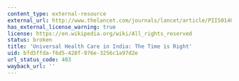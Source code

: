 ```yaml
---
content_type: external-resource
external_url: http://www.thelancet.com/journals/lancet/article/PIIS0140-6736(10)62044-2/
has_external_license_warning: true
license: https://en.wikipedia.org/wiki/All_rights_reserved
status: broken
title: 'Universal Health Care in India: The Time is Right'
uid: bfd5ffda-f6d5-428f-976e-3256c1a97d2e
url_status_code: 403
wayback_url: ''
---
```

